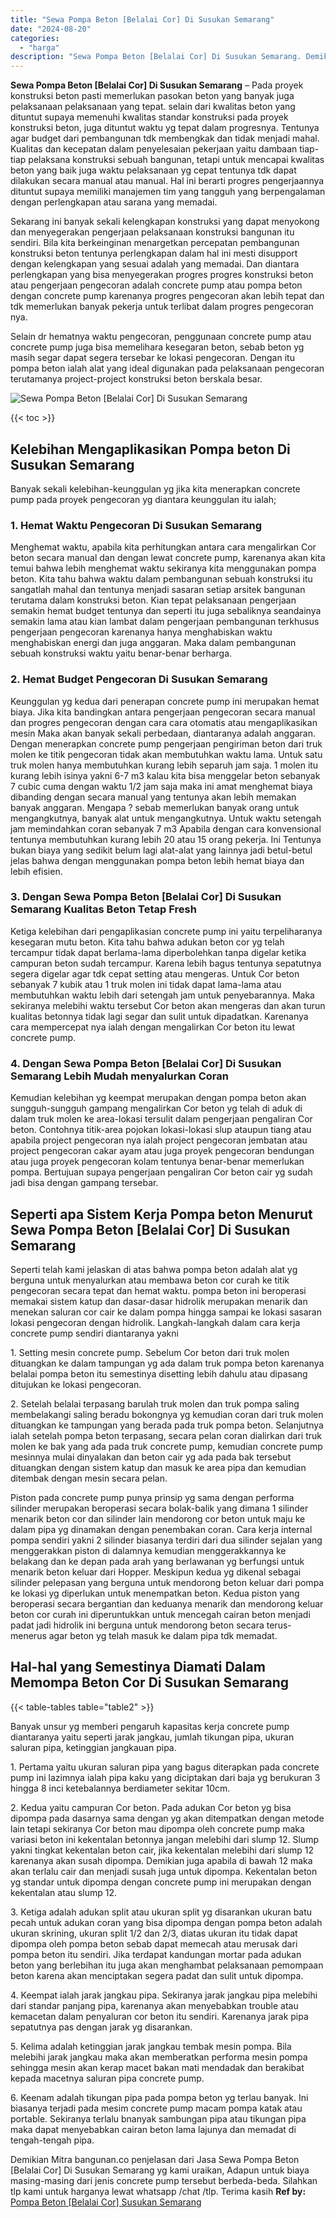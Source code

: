 ```yaml
---
title: "Sewa Pompa Beton [Belalai Cor] Di Susukan Semarang"
date: "2024-08-20"
categories: 
  - "harga"
description: "Sewa Pompa Beton [Belalai Cor] Di Susukan Semarang. Demikian Mitra bangunan.co penjelasan dari Jasa Sewa Pompa Beton [Belalai Cor] Di Susukan Semarang yg k..."
---
```


**Sewa Pompa Beton \[Belalai Cor\] Di Susukan Semarang** – Pada proyek konstruksi beton pasti memerlukan pasokan beton yang banyak juga pelaksanaan pelaksanaan yang tepat. selain dari kwalitas beton yang dituntut supaya memenuhi kwalitas standar konstruksi pada proyek konstruksi beton, juga dituntut waktu yg tepat dalam progresnya. Tentunya agar budget dari pembangunan tdk membengkak dan tidak menjadi mahal. Kualitas dan kecepatan dalam penyelesaian pekerjaan yaitu dambaan tiap-tiap pelaksana konstruksi sebuah bangunan, tetapi untuk mencapai kwalitas beton yang baik juga waktu pelaksanaan yg cepat tentunya tdk dapat dilakukan secara manual atau manual. Hal ini berarti progres pengerjaannya dituntut supaya memiliki manajemen tim yang tangguh yang berpengalaman dengan perlengkapan atau sarana yang memadai.

Sekarang ini banyak sekali kelengkapan konstruksi yang dapat menyokong dan menyegerakan pengerjaan pelaksanaan konstruksi bangunan itu sendiri. Bila kita berkeinginan menargetkan percepatan pembangunan konstruksi beton tentunya perlengkapan dalam hal ini mesti disupport dengan kelengkapan yang sesuai adalah yang memadai. Dan diantara perlengkapan yang bisa menyegerakan progres progres konstruksi beton atau pengerjaan pengecoran adalah concrete pump atau pompa beton dengan concrete pump karenanya progres pengecoran akan lebih tepat dan tdk memerlukan banyak pekerja untuk terlibat dalam progres pengecoran nya.

Selain dr hematnya waktu pengecoran, penggunaan concrete pump atau concrete pump juga bisa memelihara kesegaran beton, sebab beton yg masih segar dapat segera tersebar ke lokasi pengecoran. Dengan itu pompa beton ialah alat yang ideal digunakan pada pelaksanaan pengecoran terutamanya project-project konstruksi beton berskala besar.

![Sewa Pompa Beton [Belalai Cor] Di Susukan Semarang](/images/sewa-concrete-pump-21.png)

{{< toc >}}

## Kelebihan Mengaplikasikan Pompa beton Di Susukan Semarang

Banyak sekali kelebihan-keunggulan yg jika kita menerapkan concrete pump pada proyek pengecoran yg diantara keunggulan itu ialah;

### 1\. Hemat Waktu Pengecoran Di Susukan Semarang

Menghemat waktu, apabila kita perhitungkan antara cara mengalirkan Cor beton secara manual dan dengan lewat concrete pump, karenanya akan kita temui bahwa lebih menghemat waktu sekiranya kita menggunakan pompa beton. Kita tahu bahwa waktu dalam pembangunan sebuah konstruksi itu sangatlah mahal dan tentunya menjadi sasaran setiap arsitek bangunan terutama dalam konstruksi beton. Kian tepat pelaksanaan pengerjaan semakin hemat budget tentunya dan seperti itu juga sebaliknya seandainya semakin lama atau kian lambat dalam pengerjaan pembangunan terkhusus pengerjaan pengecoran karenanya hanya menghabiskan waktu menghabiskan energi dan juga anggaran. Maka dalam pembangunan sebuah konstruksi waktu yaitu benar-benar berharga.

### 2\. Hemat Budget Pengecoran Di Susukan Semarang

Keunggulan yg kedua dari penerapan concrete pump ini merupakan hemat biaya. Jika kita bandingkan antara pengerjaan pengecoran secara manual dan progres pengecoran dengan cara cara otomatis atau mengaplikasikan mesin Maka akan banyak sekali perbedaan, diantaranya adalah anggaran. Dengan menerapkan concrete pump pengerjaan pengiriman beton dari truk molen ke titik pengecoran tidak akan membutuhkan waktu lama. Untuk satu truk molen hanya membutuhkan kurang lebih separuh jam saja. 1 molen itu kurang lebih isinya yakni 6-7 m3 kalau kita bisa menggelar beton sebanyak 7 cubic cuma dengan waktu 1/2 jam saja maka ini amat menghemat biaya dibanding dengan secara manual yang tentunya akan lebih memakan banyak anggaran. Mengapa ? sebab memerlukan banyak orang untuk mengangkutnya, banyak alat untuk mengangkutnya. Untuk waktu setengah jam memindahkan coran sebanyak 7 m3 Apabila dengan cara konvensional tentunya membutuhkan kurang lebih 20 atau 15 orang pekerja. Ini Tentunya bukan biaya yang sedikit belum lagi alat-alat yang lainnya jadi betul-betul jelas bahwa dengan menggunakan pompa beton lebih hemat biaya dan lebih efisien.

### 3\. Dengan Sewa Pompa Beton \[Belalai Cor\] Di Susukan Semarang Kualitas Beton Tetap Fresh

Ketiga kelebihan dari pengaplikasian concrete pump ini yaitu terpeliharanya kesegaran mutu beton. Kita tahu bahwa adukan beton cor yg telah tercampur tidak dapat berlama-lama diperbolehkan tanpa digelar ketika campuran beton sudah tercampur. Karena lebih bagus tentunya sepatutnya segera digelar agar tdk cepat setting atau mengeras. Untuk Cor beton sebanyak 7 kubik atau 1 truk molen ini tidak dapat lama-lama atau membutuhkan waktu lebih dari setengah jam untuk penyebarannya. Maka sekiranya melebihi waktu tersebut Cor beton akan mengeras dan akan turun kualitas betonnya tidak lagi segar dan sulit untuk dipadatkan. Karenanya cara mempercepat nya ialah dengan mengalirkan Cor beton itu lewat concrete pump.

### 4\. Dengan Sewa Pompa Beton \[Belalai Cor\] Di Susukan Semarang Lebih Mudah menyalurkan Coran

Kemudian kelebihan yg keempat merupakan dengan pompa beton akan sungguh-sungguh gampang mengalirkan Cor beton yg telah di aduk di dalam truk molen ke area-lokasi tersulit dalam pengerjaan pengaliran Cor beton. Contohnya titik-area pojokan lokasi-lokasi slup ataupun tiang atau apabila project pengecoran nya ialah project pengecoran jembatan atau project pengecoran cakar ayam atau juga proyek pengecoran bendungan atau juga proyek pengecoran kolam tentunya benar-benar memerlukan pompa. Bertujuan supaya pengerjaan pengaliran Cor beton cair yg sudah jadi bisa dengan gampang tersebar.

## Seperti apa Sistem Kerja Pompa beton Menurut Sewa Pompa Beton \[Belalai Cor\] Di Susukan Semarang

Seperti telah kami jelaskan di atas bahwa pompa beton adalah alat yg berguna untuk menyalurkan atau membawa beton cor curah ke titik pengecoran secara tepat dan hemat waktu. pompa beton ini beroperasi memakai sistem katup dan dasar-dasar hidrolik merupakan menarik dan menekan saluran cor cair ke dalam pompa hingga sampai ke lokasi sasaran lokasi pengecoran dengan hidrolik. Langkah-langkah dalam cara kerja concrete pump sendiri diantaranya yakni

1\. Setting mesin concrete pump. Sebelum Cor beton dari truk molen dituangkan ke dalam tampungan yg ada dalam truk pompa beton karenanya belalai pompa beton itu semestinya disetting lebih dahulu atau dipasang ditujukan ke lokasi pengecoran.

2\. Setelah belalai terpasang barulah truk molen dan truk pompa saling membelakangi saling beradu bokongnya yg kemudian coran dari truk molen dituangkan ke tampungan yang berada pada truk pompa beton. Selanjutnya ialah setelah pompa beton terpasang, secara pelan coran dialirkan dari truk molen ke bak yang ada pada truk concrete pump, kemudian concrete pump mesinnya mulai dinyalakan dan beton cair yg ada pada bak tersebut dituangkan dengan sistem katup dan masuk ke area pipa dan kemudian ditembak dengan mesin secara pelan.

Piston pada concrete pump punya prinsip yg sama dengan performa silinder merupakan beroperasi secara bolak-balik yang dimana 1 silinder menarik beton cor dan silinder lain mendorong cor beton untuk maju ke dalam pipa yg dinamakan dengan penembakan coran. Cara kerja internal pompa sendiri yakni 2 silinder biasanya terdiri dari dua silinder sejalan yang menggerakkan piston di dalamnya kemudian menggerakkannya ke belakang dan ke depan pada arah yang berlawanan yg berfungsi untuk menarik beton keluar dari Hopper. Meskipun kedua yg dikenal sebagai silinder pelepasan yang berguna untuk mendorong beton keluar dari pompa ke lokasi yg diperlukan untuk menempatkan beton. Kedua piston yang beroperasi secara bergantian dan keduanya menarik dan mendorong keluar beton cor curah ini diperuntukkan untuk mencegah cairan beton menjadi padat jadi hidrolik ini berguna untuk mendorong beton secara terus-menerus agar beton yg telah masuk ke dalam pipa tdk memadat.

## Hal-hal yang Semestinya Diamati Dalam Memompa Beton Cor Di Susukan Semarang

{{< table-tables table="table2" >}}

Banyak unsur yg memberi pengaruh kapasitas kerja concrete pump diantaranya yaitu seperti jarak jangkau, jumlah tikungan pipa, ukuran saluran pipa, ketinggian jangkauan pipa.

1\. Pertama yaitu ukuran saluran pipa yang bagus diterapkan pada concrete pump ini lazimnya ialah pipa kaku yang diciptakan dari baja yg berukuran 3 hingga 8 inci ketebalannya berdiameter sekitar 10cm.

2\. Kedua yaitu campuran Cor beton. Pada adukan Cor beton yg bisa dipompa pada dasarnya sama dengan yg akan ditempatkan dengan metode lain tetapi sekiranya Cor beton mau dipompa oleh concrete pump maka variasi beton ini kekentalan betonnya jangan melebihi dari slump 12. Slump yakni tingkat kekentalan beton cair, jika kekentalan melebihi dari slump 12 karenanya akan susah dipompa. Demikian juga apabila di bawah 12 maka akan terlalu cair dan menjadi susah juga untuk dipompa. Kekentalan beton yg standar untuk dipompa dengan concrete pump ini merupakan dengan kekentalan atau slump 12.

3\. Ketiga adalah adukan split atau ukuran split yg disarankan ukuran batu pecah untuk adukan coran yang bisa dipompa dengan pompa beton adalah ukuran skrining, ukuran split 1/2 dan 2/3, diatas ukuran itu tidak dapat dipompa oleh pompa beton sebab dapat memecah atau merusak dari pompa beton itu sendiri. Jika terdapat kandungan mortar pada adukan beton yang berlebihan itu juga akan menghambat pelaksanaan pemompaan beton karena akan menciptakan segera padat dan sulit untuk dipompa.

4\. Keempat ialah jarak jangkau pipa. Sekiranya jarak jangkau pipa melebihi dari standar panjang pipa, karenanya akan menyebabkan trouble atau kemacetan dalam penyaluran cor beton itu sendiri. Karenanya jarak pipa sepatutnya pas dengan jarak yg disarankan.

5\. Kelima adalah ketinggian jarak jangkau tembak mesin pompa. Bila melebihi jarak jangkau maka akan memberatkan performa mesin pompa sehingga mesin akan kerap macet bakan mati mendadak dan berakibat kepada macetnya saluran pipa concrete pump.

6\. Keenam adalah tikungan pipa pada pompa beton yg terlau banyak. Ini biasanya terjadi pada mesim concrete pump macam pompa katak atau portable. Sekiranya terlalu bnanyak sambungan pipa atau tikungan pipa maka dapat menyebabkan cairan beton lama lajunya dan memadat di tengah-tengah pipa.

Demikian Mitra bangunan.co penjelasan dari Jasa Sewa Pompa Beton \[Belalai Cor\] Di Susukan Semarang yg kami uraikan, Adapun untuk biaya masing-masing dari jenis concrete pump tersebut berbeda-beda. Silahkan tlp kami untuk harganya lewat whatsapp /chat /tlp. Terima kasih
**Ref by:** [Pompa Beton [Belalai Cor] Susukan Semarang](https://id.wikipedia.org/wiki/Pompa)
